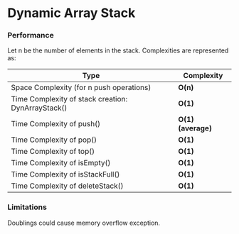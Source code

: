 # Dynamic Array Stack

### Performance

Let n be the number of elements in the stack. Complexities are represented as:

| Type                                               | Complexity         |
| -------------------------------------------------- | ------------------ |
| Space Complexity (for n push operations)           | **O(n)**           |
| Time Complexity of stack creation: DynArrayStack() | **O(1)**           |
| Time Complexity of push()                          | **O(1) (average)** |
| Time Complexity of pop()                           | **O(1)**           |
| Time Complexity of top()                           | **O(1)**           |
| Time Complexity of isEmpty()                       | **O(1)**           |
| Time Complexity of isStackFull()                   | **O(1)**           |
| Time Complexity of deleteStack()                   | **O(1)**           |

### Limitations

Doublings could cause memory overflow exception.
